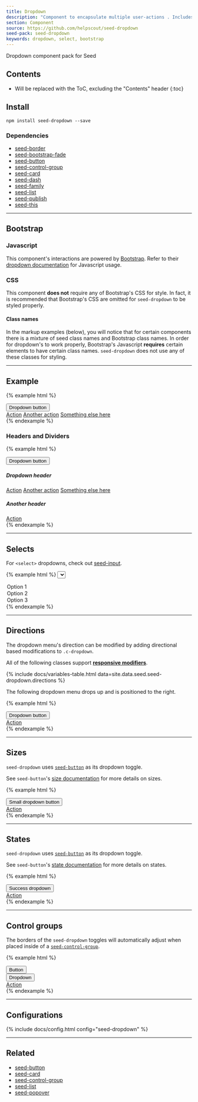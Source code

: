 ```yaml
---
title: Dropdown
description: "Component to encapsulate multiple user-actions . Includes support for a variation of sizes, styles, and states."
section: Component
source: https://github.com/helpscout/seed-dropdown
seed-pack: seed-dropdown
keywords: dropdown, select, bootstrap
---
```


Dropdown component pack for Seed

## Contents

* Will be replaced with the ToC, excluding the "Contents" header
{:toc}

## Install

```
npm install seed-dropdown --save
```


### Dependencies

* [seed-border](/seed/packs/seed-border)
* [seed-bootstrap-fade](/seed/packs/bootstrap-fade)
* [seed-button](/seed/packs/seed-button)
* [seed-control-group](/seed/packs/seed-control-group)
* [seed-card](/seed/packs/seed-card)
* [seed-dash](/seed/packs/seed-dash)
* [seed-family](/seed/packs/seed-family)
* [seed-list](/seed/packs/seed-list)
* [seed-publish](/seed/packs/seed-publish)
* [seed-this](/seed/packs/seed-this)



---



## Bootstrap

### Javascript

This component's interactions are powered by [Bootstrap](http://getbootstrap.com/javascript/). Refer to their [dropdown documentation](http://getbootstrap.com/javascript/#dropdowns-usage) for Javascript usage.


### CSS

This component **does not** require any of Bootstrap's CSS for style. In fact, it is recommended that Bootstrap's CSS are omitted for `seed-dropdown` to be styled properly.


#### Class names

In the markup examples (below), you will notice that for certain components there is a mixture of seed class names and Bootstrap class names. In order for dropdown's to work properly, Bootstrap's Javascript **requires** certain elements to have certain class names. `seed-dropdown` does not use any of these classes for styling.



---



## Example

{% example html %}
<div class="c-dropdown dropdown">
  <button class="c-button c-dropdown__toggle dropdown-toggle" type="button" id="dropdownMenuButton" data-toggle="dropdown" aria-haspopup="true" aria-expanded="false">
    Dropdown button
  </button>
  <div class="c-card c-dropdown__menu c-dropdown__menu--truncate dropdown-menu" aria-labelledby="dropdownMenuButton">
    <div class="c-list">
      <a class="c-list__item dropdown-item" href="#">Action</a>
      <a class="c-list__item dropdown-item" href="#">Another action</a>
      <a class="c-list__item dropdown-item disabled" href="#">Something else here</a>
    </div>
  </div>
</div>
{% endexample %}



### Headers and Dividers

{% example html %}
<div class="c-dropdown dropdown">
  <button class="c-button c-dropdown__toggle dropdown-toggle" type="button" id="dropdownMenuButton" data-toggle="dropdown" aria-haspopup="true" aria-expanded="false">
    Dropdown button
  </button>
  <div class="c-card c-dropdown__menu c-dropdown__menu--truncate dropdown-menu" aria-labelledby="dropdownMenuButton">
    <div class="c-list">
      <h5 class="c-dropdown__header">Dropdown header</h5>
      <a class="c-list__item dropdown-item" href="#">Action</a>
      <a class="c-list__item dropdown-item" href="#">Another action</a>
      <a class="c-list__item dropdown-item disabled" href="#">Something else here</a>
    </div>
    <div class="c-list">
      <h5 class="c-dropdown__header">Another header</h5>
      <a class="c-list__item dropdown-item" href="#">Action</a>
    </div>
  </div>
</div>
{% endexample %}



---



## Selects

For `<select>` dropdowns, check out [seed-input](/seed/packs/seed-input/#selects).

{% example html %}
<select class="c-input">
  <option>Option 1</option>
  <option>Option 2</option>
  <option>Option 3</option>
</select>
{% endexample %}



---



## Directions


The dropdown menu's direction can be modified by adding directional based modifications to `.c-dropdown`.

All of the following classes support **[responsive modifiers](/seed/packs/seed-breakpoints/#responsive-modifiers)**.

{% include docs/variables-table.html data=site.data.seed.seed-dropdown.directions %}

The following dropdown menu drops up and is positioned to the right.

{% example html %}
<div class="c-dropdown c-dropdown--up c-dropdown--right dropdown">
  <button class="c-button c-dropdown__toggle dropdown-toggle" type="button" id="dropdownMenuButton" data-toggle="dropdown" aria-haspopup="true" aria-expanded="false">
    Dropdown button
  </button>
  <div class="c-card c-dropdown__menu c-dropdown__menu--truncate dropdown-menu" aria-labelledby="dropdownMenuButton">
    <div class="c-list">
      <a class="c-list__item dropdown-item" href="#">Action</a>
    </div>
  </div>
</div>
{% endexample %}



---



## Sizes

`seed-dropdown` uses [`seed-button`](/seed/packs/seed-button) as its dropdown toggle.

See `seed-button`'s [size documentation](/seed/packs/seed-button/#sizes) for more details on sizes.

{% example html %}
<div class="c-dropdown dropdown">
  <button class="c-button c-button--sm c-dropdown__toggle dropdown-toggle" type="button" id="dropdownMenuButton" data-toggle="dropdown" aria-haspopup="true" aria-expanded="false">
    Small dropdown button
  </button>
  <div class="c-card c-dropdown__menu c-dropdown__menu--truncate dropdown-menu" aria-labelledby="dropdownMenuButton">
    <div class="c-list">
      <a class="c-list__item dropdown-item" href="#">Action</a>
    </div>
  </div>
</div>
{% endexample %}



---



## States

`seed-dropdown` uses [`seed-button`](/seed/packs/seed-button) as its dropdown toggle.

See `seed-button`'s [state documentation](/seed/packs/seed-button/#states) for more details on states.

{% example html %}
<div class="c-dropdown dropdown">
  <button class="c-button is-success c-dropdown__toggle dropdown-toggle" type="button" id="dropdownMenuButton" data-toggle="dropdown" aria-haspopup="true" aria-expanded="false">
    Success dropdown
  </button>
  <div class="c-card c-dropdown__menu c-dropdown__menu--truncate dropdown-menu" aria-labelledby="dropdownMenuButton">
    <div class="c-list">
      <a class="c-list__item dropdown-item" href="#">Action</a>
    </div>
  </div>
</div>
{% endexample %}



---



## Control groups

The borders of the `seed-dropdown` toggles will automatically adjust when placed inside of a [`seed-control-group`](/seed/packs/seed-control-group).

{% example html %}
<div class="o-control-group">
  <button class="c-button">
    Button
  </button>
  <div class="c-dropdown dropdown">
    <button class="c-button c-dropdown__toggle dropdown-toggle" type="button" id="dropdownMenuButton" data-toggle="dropdown" aria-haspopup="true" aria-expanded="false">
      Dropdown
    </button>
    <div class="c-card c-dropdown__menu c-dropdown__menu--truncate dropdown-menu" aria-labelledby="dropdownMenuButton">
      <div class="c-list">
        <a class="c-list__item dropdown-item" href="#">Action</a>
      </div>
    </div>
  </div>
</div>
{% endexample %}



---



## Configurations


{% include docs/config.html config="seed-dropdown" %}



---



## Related

* [seed-button](/seed/packs/seed-button)
* [seed-card](/seed/packs/seed-card)
* [seed-control-group](/seed/packs/seed-control-group)
* [seed-list](/seed/packs/seed-button)
* [seed-popover](/seed/packs/seed-popover)
